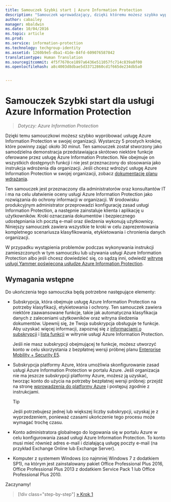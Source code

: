```yaml
---
title: Samouczek Szybki start | Azure Information Protection
description: "Samouczek wprowadzający, dzięki któremu możesz szybko wypróbować usługę Microsoft Azure Information Protection w swojej organizacji. Wystarczy około 30 minut."
author: cabailey
manager: mbaldwin
ms.date: 10/04/2016
ms.topic: article
ms.prod: 
ms.service: information-protection
ms.technology: techgroup-identity
ms.assetid: 1260b9e5-dba1-41de-84fd-609076587842
translationtype: Human Translation
ms.sourcegitcommit: 4f5f7670ce1897a6436e511057fc714c839a8f00
ms.openlocfilehash: a8c4003d8dbae5d33712860cd1f665de234db5a0


---
```


# Samouczek Szybki start dla usługi Azure Information Protection 

>*Dotyczy: Azure Information Protection*

Dzięki temu samouczkowi możesz szybko wypróbować usługę Azure Information Protection w swojej organizacji. Wystarczy 5 prostych kroków, które powinny zająć około 30 minut. Ten samouczek został stworzony jako samodzielna demonstracja przedstawiająca skrótowo niektóre funkcje oferowane przez usługę Azure Information Protection. Nie obejmuje on wszystkich dostępnych funkcji i nie jest przeznaczony do stosowania jako instrukcja wdrożenia dla organizacji. Jeśli chcesz wdrożyć usługę Azure Information Protection w swojej organizacji, zobacz [dokumentację planu wdrażania](../plan-design/deployment-roadmap.md). 

Ten samouczek jest przeznaczony dla administratorów oraz konsultantów IT i ma na celu ułatwienie oceny usługi Azure Information Protection jako rozwiązania do ochrony informacji w organizacji. W środowisku produkcyjnym administrator przeprowadzi konfigurację zasad usługi Information Protection, a następnie zainstaluje klienta i aplikację u użytkowników. Kroki oznaczania dokumentów i bezpiecznego udostępniania ich pocztą e-mail oraz śledzenia wykonują użytkownicy. Niniejszy samouczek zawiera wszystkie te kroki w celu zaprezentowania kompletnego scenariusza klasyfikowania, etykietowania i chronienia danych organizacji. 

W przypadku wystąpienia problemów podczas wykonywania instrukcji zamieszczonych w tym samouczku lub używania usługi Azure Information Protection albo jeśli chcesz dowiedzieć się, co sądzą inni, odwiedź [witrynę usługi Yammer poświęconą usłudze Azure Information Protection](https://www.yammer.com/askipteam/#/threads/inGroup?type=in_group&feedId=8652489&view=all).

## Wymagania wstępne 
Do ukończenia tego samouczka będą potrzebne następujące elementy:

- Subskrypcja, która obejmuje usługę Azure Information Protection na potrzeby klasyfikacji, etykietowania i ochrony. Ten samouczek zawiera niektóre zaawansowane funkcje, takie jak automatyczna klasyfikacja danych z zaleceniami użytkowników oraz witryna śledzenia dokumentów. Upewnij się, że Twoja subskrypcja obsługuje te funkcje. Aby uzyskać więcej informacji, zapoznaj się z [informacjami o subskrypcji](https://www.microsoft.com/en-us/cloud-platform/azure-information-protection-pricing) i [listą funkcji](https://www.microsoft.com/en-us/cloud-platform/azure-information-protection-features) w witrynie usługi Azure Information Protection.
    
    Jeśli nie masz subskrypcji obejmującej te funkcje, możesz utworzyć konto w celu skorzystania z bezpłatnej wersji próbnej planu [Enterprise Mobility + Security E5](https://portal.office.com/Signup/Signup.aspx?OfferId=87dd2714-d452-48a0-a809-d2f58c4f68b7).
    
- Subskrypcja platformy Azure, która umożliwia skonfigurowanie zasad usługi Azure Information Protection w portalu Azure. Jeśli organizacja nie ma jeszcze subskrypcji platformy Azure, możesz ją uzyskać, tworząc konto do użycia na potrzeby bezpłatnej wersji próbnej: przejdź na stronę [wprowadzenia do platformy Azure](https://account.windowsazure.com/organization) i postępuj zgodnie z instrukcjami.

  > [!TIP] 
  > Jeśli potrzebujesz jednej lub większej liczby subskrypcji, uzyskaj je z wyprzedzeniem, ponieważ czasami ukończenie tego procesu może wymagać trochę czasu.

- Konto administratora globalnego do logowania się w portalu Azure w celu konfigurowania zasad usługi Azure Information Protection. To konto musi mieć również adres e-mail i działającą usługę poczty e-mail (na przykład Exchange Online lub Exchange Server).

- Komputer z systemem Windows (co najmniej Windows 7 z dodatkiem SP1), na którym jest zainstalowany pakiet Office Professional Plus 2016, Office Professional Plus 2013 z dodatkiem Service Pack 1 lub Office Professional Plus 2010. 

Zaczynamy!

>[!div class="step-by-step"]
[&#187; Krok 1](infoprotect-tutorial-step1.md)





<!--HONumber=Oct16_HO1-->


